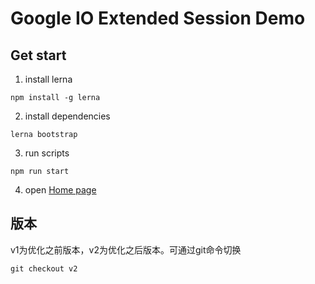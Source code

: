 # Google IO Extended Session Demo

## Get start
1. install lerna
```
npm install -g lerna
```

2. install dependencies
```
lerna bootstrap
```

3. run scripts

```
npm run start
```

4. open [Home page](http://localhost:9000)

## 版本

v1为优化之前版本，v2为优化之后版本。可通过git命令切换
```
git checkout v2
```
